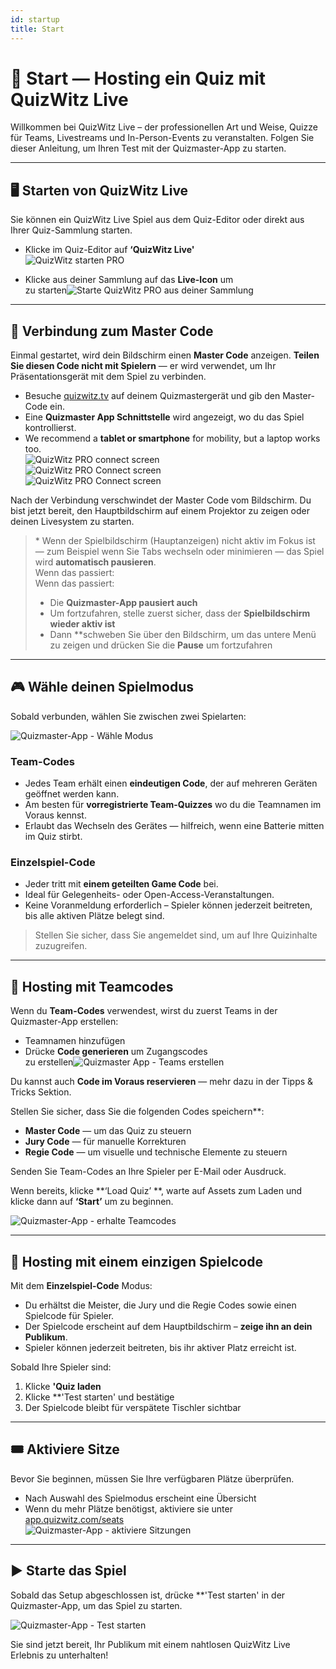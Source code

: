 ```yaml
---
id: startup
title: Start
---
```


# 🚀 Start — Hosting ein Quiz mit QuizWitz Live

Willkommen bei QuizWitz Live – der professionellen Art und Weise, Quizze für Teams, Livestreams und In-Person-Events zu veranstalten. Folgen Sie dieser Anleitung, um Ihren Test mit der Quizmaster-App zu starten.

---

## 🖥️ Starten von QuizWitz Live

Sie können ein QuizWitz Live Spiel aus dem Quiz-Editor oder direkt aus Ihrer Quiz-Sammlung starten.

- Klicke im Quiz-Editor auf **‘QuizWitz Live'**\
  ![QuizWitz starten PRO](/images/start-quizwitz-pro.png)

- Klicke aus deiner Sammlung auf das **Live-Icon** um\
  zu starten![Starte QuizWitz PRO aus deiner Sammlung](/images/start-quizwitz-live.png)

---

## 🔐 Verbindung zum Master Code

Einmal gestartet, wird dein Bildschirm einen **Master Code** anzeigen. **Teilen Sie diesen Code nicht mit Spielern** — er wird verwendet, um Ihr Präsentationsgerät mit dem Spiel zu verbinden.

- Besuche [quizwitz.tv](https://quizwitz.tv) auf deinem Quizmastergerät und gib den Master-Code ein.
- Eine **Quizmaster App Schnittstelle** wird angezeigt, wo du das Spiel kontrollierst.
- We recommend a **tablet or smartphone** for mobility, but a laptop works too.\
  ![QuizWitz PRO connect screen](/images/quizwitz-pro-connect-token.png)\
  ![QuizWitz PRO Connect screen](/images/quizwitz-pro-connect-token.png)\
  ![QuizWitz PRO Connect screen](/images/quizwitz-pro-connect-token.png)

Nach der Verbindung verschwindet der Master Code vom Bildschirm. Du bist jetzt bereit, den Hauptbildschirm auf einem Projektor zu zeigen oder deinen Livesystem zu starten.

> \* Wenn der Spielbildschirm (Hauptanzeigen) nicht aktiv im Fokus ist — zum Beispiel wenn Sie Tabs wechseln oder minimieren — das Spiel wird **automatisch pausieren**.\
> Wenn das passiert:\
> Wenn das passiert:
>
> - Die **Quizmaster-App pausiert auch**
> - Um fortzufahren, stelle zuerst sicher, dass der **Spielbildschirm wieder aktiv ist**
> - Dann \*\*schweben Sie über den Bildschirm, um das untere Menü zu zeigen und drücken Sie die **Pause** um fortzufahren

---

## 🎮 Wähle deinen Spielmodus

Sobald verbunden, wählen Sie zwischen zwei Spielarten:

![Quizmaster-App - Wähle Modus](/images/quizmaster-app-select-mode.png)

### Team-Codes

- Jedes Team erhält einen **eindeutigen Code**, der auf mehreren Geräten geöffnet werden kann.
- Am besten für **vorregistrierte Team-Quizzes** wo du die Teamnamen im Voraus kennst.
- Erlaubt das Wechseln des Gerätes — hilfreich, wenn eine Batterie mitten im Quiz stirbt.

### Einzelspiel-Code

- Jeder tritt mit **einem geteilten Game Code** bei.
- Ideal für Gelegenheits- oder Open-Access-Veranstaltungen.
- Keine Voranmeldung erforderlich – Spieler können jederzeit beitreten, bis alle aktiven Plätze belegt sind.

> Stellen Sie sicher, dass Sie angemeldet sind, um auf Ihre Quizinhalte zuzugreifen.

---

## 👥 Hosting mit Teamcodes

Wenn du **Team-Codes** verwendest, wirst du zuerst Teams in der Quizmaster-App erstellen:

- Teamnamen hinzufügen
- Drücke **Code generieren** um Zugangscodes\
  zu erstellen![Quizmaster App - Teams erstellen](/images/quizmaster-app-create-teams.png)

Du kannst auch **Code im Voraus reservieren** — mehr dazu in der Tipps & Tricks Sektion.

Stellen Sie sicher, dass Sie die folgenden Codes speichern\*\*:

- **Master Code** — um das Quiz zu steuern
- **Jury Code** — für manuelle Korrekturen
- **Regie Code** — um visuelle und technische Elemente zu steuern

Senden Sie Team-Codes an Ihre Spieler per E-Mail oder Ausdruck.

Wenn bereits, klicke \*\*‘Load Quiz’ \*\*, warte auf Assets zum Laden und klicke dann auf **‘Start’** um zu beginnen.

![Quizmaster-App - erhalte Teamcodes](/images/quizmaster-app-create-teams2.png)

---

## 👤 Hosting mit einem einzigen Spielcode

Mit dem **Einzelspiel-Code** Modus:

- Du erhältst die Meister, die Jury und die Regie Codes sowie einen Spielcode für Spieler.
- Der Spielcode erscheint auf dem Hauptbildschirm – **zeige ihn an dein Publikum**.
- Spieler können jederzeit beitreten, bis ihr aktiver Platz erreicht ist.

Sobald Ihre Spieler sind:

1. Klicke **'Quiz laden**
2. Klicke \*\*'Test starten' und bestätige
3. Der Spielcode bleibt für verspätete Tischler sichtbar

---

## 🎟️ Aktiviere Sitze

Bevor Sie beginnen, müssen Sie Ihre verfügbaren Plätze überprüfen.

- Nach Auswahl des Spielmodus erscheint eine Übersicht
- Wenn du mehr Plätze benötigst, aktiviere sie unter [app.quizwitz.com/seats](https://app.quizwitz.com/seats)\
  ![Quizmaster-App - aktiviere Sitzungen](/images/quizmaster-app-seats.png)

---

## ▶️ Starte das Spiel

Sobald das Setup abgeschlossen ist, drücke \*\*'Test starten' in der Quizmaster-App, um das Spiel zu starten.

![Quizmaster-App - Test starten](/images/quizmaster-app-start-quiz.png)

Sie sind jetzt bereit, Ihr Publikum mit einem nahtlosen QuizWitz Live Erlebnis zu unterhalten!
